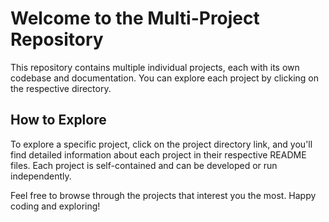 # Welcome to the Multi-Project Repository

This repository contains multiple individual projects, each with its own codebase and documentation. You can explore each project by clicking on the respective directory.

## How to Explore

To explore a specific project, click on the project directory link, and you'll find detailed information about each project in their respective README files. Each project is self-contained and can be developed or run independently.

Feel free to browse through the projects that interest you the most. Happy coding and exploring!
